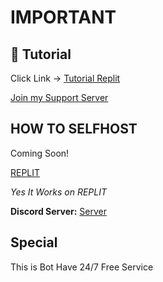 # **IMPORTANT**

## 📝 Tutorial
Click Link ->
[Tutorial Replit](https://github.com/CarameloSz/KannaMusic/blob/main/readme.md)

[Join my Support Server](https://discord.gg/fqjdsyEq24)

## HOW TO SELFHOST

Coming Soon!

[REPLIT](https://replit.com/@kabirjaipal/Jugnu-or-Best-Music-Bot-on-Replit?v=1)

*Yes It Works on REPLIT*

**Discord Server:**
[Server](https://discord.gg/fqjdsyEq24)

## Special 
This is Bot Have 24/7 Free Service

